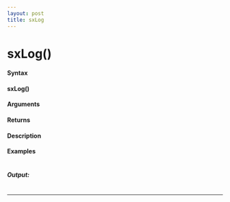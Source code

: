 ```yaml
---
layout: post
title: sxLog
---
```


# sxLog()


#### Syntax

#### sxLog()

#### Arguments

#### Returns

#### Description

#### Examples

```

```

##### Output:

```

```

---